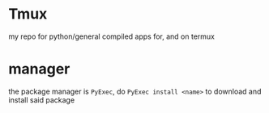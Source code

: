 # Tmux
my repo for python/general compiled apps for, and on termux

# manager
the package manager is `PyExec`, do `PyExec install <name>` to download and install said package

